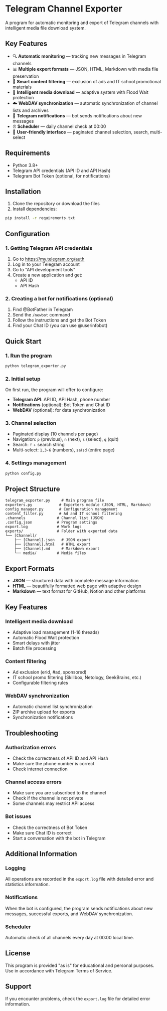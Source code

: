 # Telegram Channel Exporter

A program for automatic monitoring and export of Telegram channels with intelligent media file download system.

## Key Features

- 🔍 **Automatic monitoring** — tracking new messages in Telegram channels
- 📊 **Multiple export formats** — JSON, HTML, Markdown with media file preservation
- 🚫 **Smart content filtering** — exclusion of ads and IT school promotional materials
- 🚀 **Intelligent media download** — adaptive system with Flood Wait protection
- ☁️ **WebDAV synchronization** — automatic synchronization of channel lists and archives
- 📧 **Telegram notifications** — bot sends notifications about new messages
- ⏰ **Scheduler** — daily channel check at 00:00
- 🎯 **User-friendly interface** — paginated channel selection, search, multi-select

## Requirements

- Python 3.8+
- Telegram API credentials (API ID and API Hash)
- Telegram Bot Token (optional, for notifications)

## Installation

1. Clone the repository or download the files
2. Install dependencies:
```bash
pip install -r requirements.txt
```

## Configuration

### 1. Getting Telegram API credentials

1. Go to https://my.telegram.org/auth
2. Log in to your Telegram account
3. Go to "API development tools"
4. Create a new application and get:
   - API ID
   - API Hash

### 2. Creating a bot for notifications (optional)

1. Find @BotFather in Telegram
2. Send the `/newbot` command
3. Follow the instructions and get the Bot Token
4. Find your Chat ID (you can use @userinfobot)

## Quick Start

### 1. Run the program
```bash
python telegram_exporter.py
```

### 2. Initial setup
On first run, the program will offer to configure:
- **Telegram API**: API ID, API Hash, phone number
- **Notifications** (optional): Bot Token and Chat ID
- **WebDAV** (optional): for data synchronization

### 3. Channel selection
- Paginated display (10 channels per page)
- Navigation: `p` (previous), `n` (next), `s` (select), `q` (quit)
- Search: `f` + search string
- Multi-select: `1,3-6` (numbers), `sa`/`sd` (entire page)

### 4. Settings management
```bash
python config.py
```

## Project Structure

```
telegram_exporter.py     # Main program file
exporters.py            # Exporters module (JSON, HTML, Markdown)
config_manager.py       # Configuration management
content_filter.py       # Ad and IT school filtering
.channels              # Channel list (JSON)
.config.json           # Program settings
export.log             # Work logs
exports/               # Folder with exported data
└── [Channel]/
    ├── [Channel].json   # JSON export
    ├── [Channel].html   # HTML export  
    ├── [Channel].md     # Markdown export
    └── media/         # Media files
```

## Export Formats

- **JSON** — structured data with complete message information
- **HTML** — beautifully formatted web page with adaptive design
- **Markdown** — text format for GitHub, Notion and other platforms

## Key Features

### Intelligent media download
- Adaptive load management (1-16 threads)
- Automatic Flood Wait protection
- Smart delays with jitter
- Batch file processing

### Content filtering
- Ad exclusion (erid, #ad, sponsored)
- IT school promo filtering (Skillbox, Netology, GeekBrains, etc.)
- Configurable filtering rules

### WebDAV synchronization
- Automatic channel list synchronization
- ZIP archive upload for exports
- Synchronization notifications

## Troubleshooting

### Authorization errors
- Check the correctness of API ID and API Hash
- Make sure the phone number is correct
- Check internet connection

### Channel access errors
- Make sure you are subscribed to the channel
- Check if the channel is not private
- Some channels may restrict API access

### Bot issues
- Check the correctness of Bot Token
- Make sure Chat ID is correct
- Start a conversation with the bot in Telegram

## Additional Information

### Logging
All operations are recorded in the `export.log` file with detailed error and statistics information.

### Notifications
When the bot is configured, the program sends notifications about new messages, successful exports, and WebDAV synchronization.

### Scheduler
Automatic check of all channels every day at 00:00 local time.

## License

This program is provided "as is" for educational and personal purposes. Use in accordance with Telegram Terms of Service.

## Support

If you encounter problems, check the `export.log` file for detailed error information.
